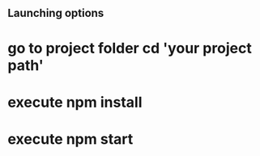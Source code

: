 ## Launching options

# go to project folder cd 'your project path'
# execute npm install
# execute npm start
